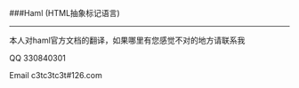 ###Haml (HTML抽象标记语言)
- - -




本人对haml官方文档的翻译，如果哪里有您感觉不对的地方请联系我 

QQ 330840301

Email c3tc3tc3t#126.com







